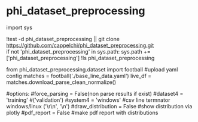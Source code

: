 # phi_dataset_preprocessing

import sys

!test -d phi_dataset_preprocessing || git clone https://github.com/cappelchi/phi_dataset_preprocessing.git </br>
if not 'phi_dataset_preprocessing' in sys.path:
  sys.path += ['phi_dataset_preprocessing']
!ls phi_dataset_preprocessing

from phi_dataset_preprocessing.dataset import football
#upload yaml config
matches = football('./base_line_data.yaml')
live_df = matches.download_parse_clean_normalize()

#options:
#force_parsing = False(non parse results if exist)
#dataset4 = 'training' #('validation')
#system4 = 'windows' #csv line termnator windows/linux ('\r\n', '\n')
#draw_distribution = False #show distribution via plotly
#pdf_report = False #make pdf report with distributions
